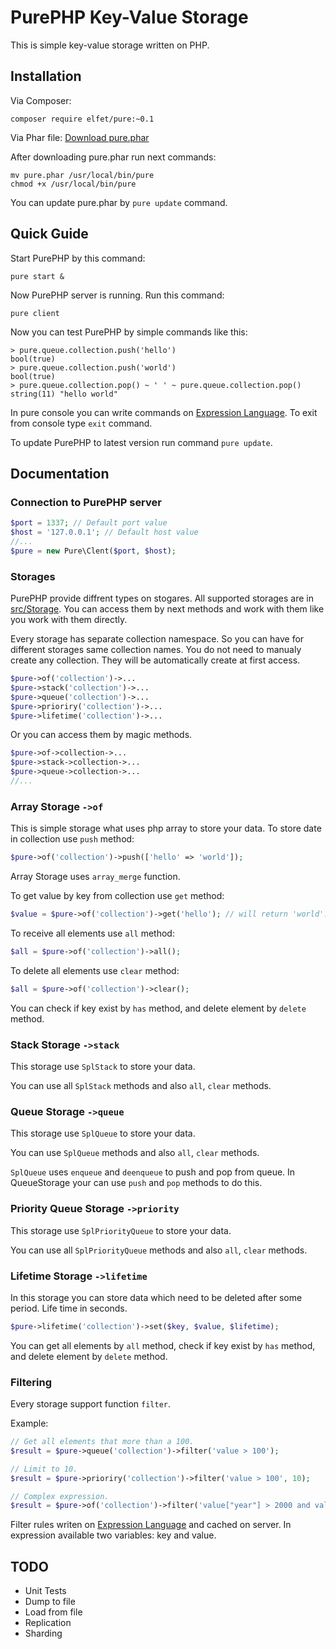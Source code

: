 # PurePHP Key-Value Storage
This is simple key-value storage written on PHP.

## Installation
Via Composer:

```
composer require elfet/pure:~0.1
```

Via Phar file: [Download pure.phar](http://elfet.ru/purephp/pure.phar)

After downloading pure.phar run next commands:

```
mv pure.phar /usr/local/bin/pure
chmod +x /usr/local/bin/pure
```

You can update pure.phar by `pure update` command.

## Quick Guide
Start PurePHP by this command:

```
pure start &
```

Now PurePHP server is running. Run this command:

```
pure client
```

Now you can test PurePHP by simple commands like this:

```
> pure.queue.collection.push('hello')
bool(true)
> pure.queue.collection.push('world')
bool(true)
> pure.queue.collection.pop() ~ ' ' ~ pure.queue.collection.pop()
string(11) "hello world"
```

In pure console you can write commands on [Expression Language](https://github.com/symfony/expression-language). To exit from console type `exit` command.

To update PurePHP to latest version run command `pure update`.

## Documentation

### Connection to PurePHP server
```php
$port = 1337; // Default port value
$host = '127.0.0.1'; // Default host value
//...
$pure = new Pure\Clent($port, $host);
```

### Storages

PurePHP provide diffrent types on stogares. All supported storages are in [src/Storage](https://github.com/elfet/purephp/tree/master/src/Storage). You can access them by next methods and work with them like you work with them directly.

Every storage has separate collection namespace. So you can have for different storages same collection names.
You do not need to manualy create any collection. They will be automatically create at first access.

```php
$pure->of('collection')->...
$pure->stack('collection')->...
$pure->queue('collection')->...
$pure->prioriry('collection')->...
$pure->lifetime('collection')->...
```

Or you can access them by magic methods.

```php
$pure->of->collection->...
$pure->stack->collection->...
$pure->queue->collection->...
//...
```

### Array Storage `->of`

This is simple storage what uses php array to store your data. 
To store date in collection use `push` method:
```php
$pure->of('collection')->push(['hello' => 'world']);
```
Array Storage uses `array_merge` function.

To get value by key from collection use `get` method:
```php
$value = $pure->of('collection')->get('hello'); // will return 'world'.
```

To receive all elements use `all` method:
```php
$all = $pure->of('collection')->all();
```

To delete all elements use `clear` method:
```php
$all = $pure->of('collection')->clear();
```

You can check if key exist by `has` method, and delete element by `delete` method.

### Stack Storage `->stack`

This storage use `SplStack` to store your data.

You can use all `SplStack` methods and also `all`, `clear` methods.

### Queue Storage `->queue`

This storage use `SplQueue` to store your data.

You can use `SplQueue` methods and also `all`, `clear` methods.

`SplQueue` uses `enqueue` and `deenqueue` to push and pop from queue. In QueueStorage your can use `push` and `pop` methods to do this.

### Priority Queue Storage `->priority`

This storage use `SplPriorityQueue` to store your data.

You can use all `SplPriorityQueue` methods and also `all`, `clear` methods.

### Lifetime Storage `->lifetime`

In this storage you can store data which need to be deleted after some period. Life time in seconds.

```php
$pure->lifetime('collection')->set($key, $value, $lifetime);
```

You can get all elements by `all` method, check if key exist by `has` method, and delete element by `delete` method.

### Filtering

Every storage support function `filter`.

Example:

```php
// Get all elements that more than a 100.
$result = $pure->queue('collection')->filter('value > 100');

// Limit to 10.
$result = $pure->prioriry('collection')->filter('value > 100', 10);

// Complex expression.
$result = $pure->of('collection')->filter('value["year"] > 2000 and value["name"] matches "/term/"');
```

Filter rules writen on [Expression Language](https://github.com/symfony/expression-language) and cached on server. 
In expression available two variables: key and value.


## TODO

* Unit Tests
* Dump to file
* Load from file
* Replication 
* Sharding 
